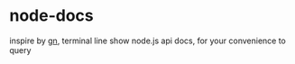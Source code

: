 # node-docs

inspire by [gn](https://gn.googlesource.com/gn/+/master/docs/reference.md), terminal line show node.js api docs, for your convenience to query
